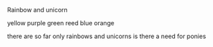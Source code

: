 Rainbow and unicorn 

yellow 
purple 
green
reed 
blue
orange

there are so far only rainbows and unicorns
is there a need for ponies
